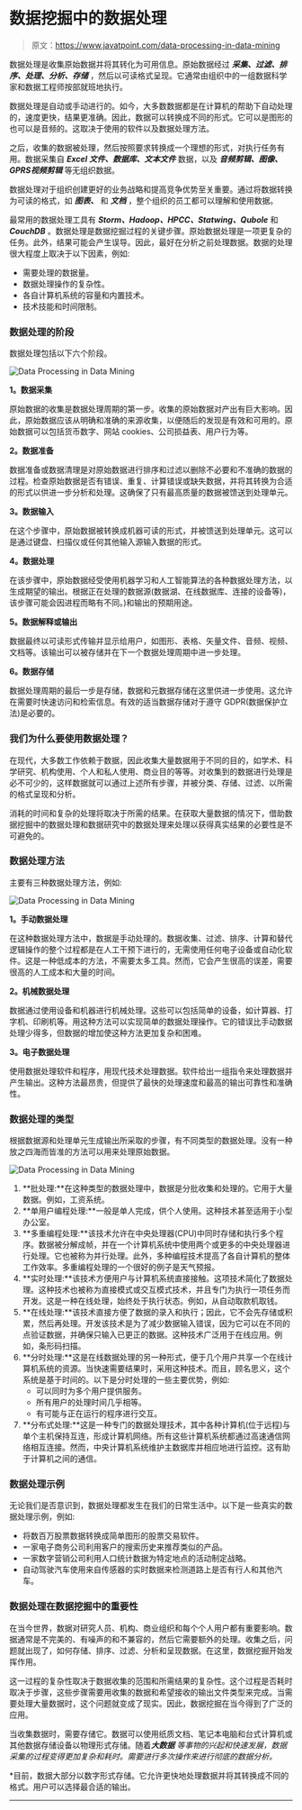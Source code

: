 # 数据挖掘中的数据处理

> 原文：<https://www.javatpoint.com/data-processing-in-data-mining>

数据处理是收集原始数据并将其转化为可用信息。原始数据经过 ***采集、过滤、排序、处理、分析、存储*** ，然后以可读格式呈现。它通常由组织中的一组数据科学家和数据工程师按部就班地执行。

数据处理是自动或手动进行的。如今，大多数数据都是在计算机的帮助下自动处理的，速度更快，结果更准确。因此，数据可以转换成不同的形式。它可以是图形的也可以是音频的。这取决于使用的软件以及数据处理方法。

之后，收集的数据被处理，然后按照要求转换成一个理想的形式，对执行任务有用。数据采集自 ***Excel 文件、数据库、文本文件*** 数据，以及 ***音频剪辑、图像、GPRS******视频剪辑*** 等无组织数据。

数据处理对于组织创建更好的业务战略和提高竞争优势至关重要。通过将数据转换为可读的格式，如 ***图表、*** 和 ***文档*** ，整个组织的员工都可以理解和使用数据。

最常用的数据处理工具有 ***Storm、Hadoop、HPCC、Statwing、Qubole*** 和 ***CouchDB*** 。数据处理是数据挖掘过程的关键步骤。原始数据处理是一项更复杂的任务。此外，结果可能会产生误导。因此，最好在分析之前处理数据。数据的处理很大程度上取决于以下因素，例如:

*   需要处理的数据量。
*   数据处理操作的复杂性。
*   各自计算机系统的容量和内置技术。
*   技术技能和时间限制。

### 数据处理的阶段

数据处理包括以下六个阶段。

![Data Processing in Data Mining](img/22311de249b216b00320a556ea72dacc.png)

**1。数据采集**

原始数据的收集是数据处理周期的第一步。收集的原始数据对产出有巨大影响。因此，原始数据应该从明确和准确的来源收集，以便随后的发现是有效和可用的。原始数据可以包括货币数字、网站 cookies、公司损益表、用户行为等。

**2。数据准备**

数据准备或数据清理是对原始数据进行排序和过滤以删除不必要和不准确的数据的过程。检查原始数据是否有错误、重复、计算错误或缺失数据，并将其转换为合适的形式以供进一步分析和处理。这确保了只有最高质量的数据被馈送到处理单元。

**3。数据输入**

在这个步骤中，原始数据被转换成机器可读的形式，并被馈送到处理单元。这可以是通过键盘、扫描仪或任何其他输入源输入数据的形式。

**4。数据处理**

在该步骤中，原始数据经受使用机器学习和人工智能算法的各种数据处理方法，以生成期望的输出。根据正在处理的数据源(数据湖、在线数据库、连接的设备等)，该步骤可能会因进程而略有不同。)和输出的预期用途。

**5。数据解释或输出**

数据最终以可读形式传输并显示给用户，如图形、表格、矢量文件、音频、视频、文档等。该输出可以被存储并在下一个数据处理周期中进一步处理。

**6。数据存储**

数据处理周期的最后一步是存储，数据和元数据存储在这里供进一步使用。这允许在需要时快速访问和检索信息。有效的适当数据存储对于遵守 GDPR(数据保护立法)是必要的。

### 我们为什么要使用数据处理？

在现代，大多数工作依赖于数据，因此收集大量数据用于不同的目的，如学术、科学研究、机构使用、个人和私人使用、商业目的等等。对收集到的数据进行处理是必不可少的，这样数据就可以通过上述所有步骤，并被分类、存储、过滤、以所需的格式呈现和分析。

消耗的时间和复杂的处理将取决于所需的结果。在获取大量数据的情况下，借助数据挖掘中的数据处理和数据研究中的数据处理来处理以获得真实结果的必要性是不可避免的。

### 数据处理方法

主要有三种数据处理方法，例如:

![Data Processing in Data Mining](img/ab3fd39bf16f77a3f2f8350489610a0a.png)

**1。手动数据处理**

在这种数据处理方法中，数据是手动处理的。数据收集、过滤、排序、计算和替代逻辑操作的整个过程都是在人工干预下进行的，无需使用任何电子设备或自动化软件。这是一种低成本的方法，不需要太多工具。然而，它会产生很高的误差，需要很高的人工成本和大量的时间。

**2。机械数据处理**

数据通过使用设备和机器进行机械处理。这些可以包括简单的设备，如计算器、打字机、印刷机等。用这种方法可以实现简单的数据处理操作。它的错误比手动数据处理少得多，但数据的增加使这种方法更加复杂和困难。

**3。电子数据处理**

使用数据处理软件和程序，用现代技术处理数据。软件给出一组指令来处理数据并产生输出。这种方法最昂贵，但提供了最快的处理速度和最高的输出可靠性和准确性。

### 数据处理的类型

根据数据源和处理单元生成输出所采取的步骤，有不同类型的数据处理。没有一种放之四海而皆准的方法可以用来处理原始数据。

![Data Processing in Data Mining](img/6f9513244c94e7a4bd7204759e717660.png)

1.  **批处理:**在这种类型的数据处理中，数据是分批收集和处理的。它用于大量数据。例如，工资系统。
2.  **单用户编程处理:**一般是单人完成，供个人使用。这种技术甚至适用于小型办公室。
3.  **多重编程处理:**该技术允许在中央处理器(CPU)中同时存储和执行多个程序。数据被分解成帧，并在一个计算机系统中使用两个或更多的中央处理器进行处理。它也被称为并行处理。此外，多种编程技术提高了各自计算机的整体工作效率。多重编程处理的一个很好的例子是天气预报。
4.  **实时处理:**该技术方便用户与计算机系统直接接触。这项技术简化了数据处理。这种技术也被称为直接模式或交互模式技术，并且专门为执行一项任务而开发。这是一种在线处理，始终处于执行状态。例如，从自动取款机取钱。
5.  **在线处理:**该技术直接方便了数据的录入和执行；因此，它不会先存储或积累，然后再处理。开发该技术是为了减少数据输入错误，因为它可以在不同的点验证数据，并确保只输入已更正的数据。这种技术广泛用于在线应用。例如，条形码扫描。
6.  **分时处理:**这是在线数据处理的另一种形式，便于几个用户共享一个在线计算机系统的资源。当快速需要结果时，采用这种技术。而且，顾名思义，这个系统是基于时间的。以下是分时处理的一些主要优势，例如:
    *   可以同时为多个用户提供服务。
    *   所有用户的处理时间几乎相等。
    *   有可能与正在运行的程序进行交互。
7.  **分布式处理:**这是一种专门的数据处理技术，其中各种计算机(位于远程)与单个主机保持互连，形成计算机网络。所有这些计算机系统都通过高速通信网络相互连接。然而，中央计算机系统维护主数据库并相应地进行监控。这有助于计算机之间的通信。

### 数据处理示例

无论我们是否意识到，数据处理都发生在我们的日常生活中。以下是一些真实的数据处理示例，例如:

*   将数百万股票数据转换成简单图形的股票交易软件。
*   一家电子商务公司利用客户的搜索历史来推荐类似的产品。
*   一家数字营销公司利用人口统计数据为特定地点的活动制定战略。
*   自动驾驶汽车使用来自传感器的实时数据来检测道路上是否有行人和其他汽车。

### 数据处理在数据挖掘中的重要性

在当今世界，数据对研究人员、机构、商业组织和每个个人用户都有重要影响。数据通常是不完美的、有噪声的和不兼容的，然后它需要额外的处理。收集之后，问题就出现了，如何存储、排序、过滤、分析和呈现数据。在这里，数据挖掘开始发挥作用。

这一过程的复杂性取决于数据收集的范围和所需结果的复杂性。这个过程是否耗时取决于步骤，这些步骤需要用收集的数据和希望接收的输出文件类型来完成。当需要处理大量数据时，这个问题就变成了现实。因此，数据挖掘在当今得到了广泛的应用。

当收集数据时，需要存储它。数据可以使用纸质文档、笔记本电脑和台式计算机或其他数据存储设备以物理形式存储。随着****大数据*** 等事物的兴起和快速发展，数据采集的过程变得更加复杂和耗时。需要进行多次操作来进行彻底的数据分析。*

 *目前，数据大部分以数字形式存储。它允许更快地处理数据并将其转换成不同的格式。用户可以选择最合适的输出。

* * **